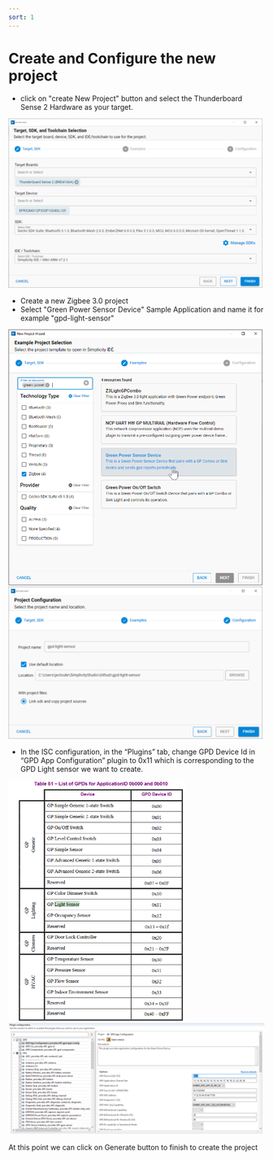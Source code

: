 ```yaml
---
sort: 1
---
```


# Create and Configure the new project

- click on "create New Project" button and select the Thunderboard Sense 2 Hardware as your target.

<img src="images/gpsensor_002.png" alt="" width="500" class="center">

-	Create a new Zigbee 3.0 project
-	Select "Green Power Sensor Device" Sample Application and name it for example "gpd-light-sensor"

<img src="images/gpsensor_00.png" alt="" width="500" class="center">
<img src="images/gpsensor_001.png" alt="" width="500" class="center">

-	In the ISC configuration, in the “Plugins” tab, change GPD Device Id in “GPD App Configuration” plugin to 0x11 which is corresponding to the GPD Light sensor we want to create.

<img src="images/gpsensor_01.png" alt="" width="350" class="center">
<img src="images/gpsensor_02.png" alt="" width="900" class="center">

At this point we can click on Generate button to finish to create the project


 
